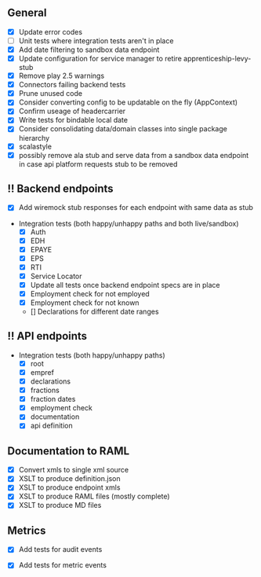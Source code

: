 
## General

- [x] Update error codes
- [ ] Unit tests where integration tests aren't in place
- [x] Add date filtering to sandbox data endpoint
- [x] Update configuration for service manager to retire apprenticeship-levy-stub
- [x] Remove play 2.5 warnings
- [x] Connectors failing backend tests
- [x] Prune unused code
- [x] Consider converting config to be updatable on the fly (AppContext)
- [x] Confirm useage of headercarrier
- [x] Write tests for bindable local date
- [x] Consider consolidating data/domain classes into single package hierarchy
- [x] scalastyle
- [x] possibly remove ala stub and serve data from a sandbox data endpoint in case api platform requests stub to be removed

## :bangbang: Backend endpoints
- [x] Add wiremock stub responses for each endpoint with same data as stub
- Integration tests (both happy/unhappy paths and both live/sandbox)
  - [x] Auth
  - [x] EDH
  - [x] EPAYE
  - [x] EPS
  - [x] RTI
  - [x] Service Locator
  - [x] Update all tests once backend endpoint specs are in place
  - [x] Employment check for not employed
  - [x] Employment check for not known
  - [] Declarations for different date ranges

## :bangbang: API endpoints
- Integration tests (both happy/unhappy paths)
  - [x] root
  - [x] empref
  - [x] declarations
  - [x] fractions
  - [x] fraction dates
  - [x] employment check
  - [x] documentation
  - [x] api definition

## Documentation to RAML
- [x] Convert xmls to single xml source
- [x] XSLT to produce definition.json
- [x] XSLT to produce endpoint xmls
- [x] XSLT to produce RAML files (mostly complete)
- [x] XSLT to produce MD files

## Metrics
- [x] Add tests for audit events
- [x] Add tests for metric events

